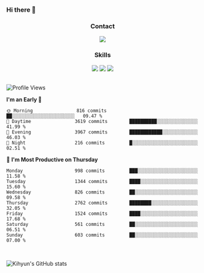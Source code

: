 ### Hi there 👋

<!--
**Key5771/Key5771** is a ✨ _special_ ✨ repository because its `README.md` (this file) appears on your GitHub profile.

Here are some ideas to get you started:

- 🔭 I’m currently working on ...
- 🌱 I’m currently learning ...
- 👯 I’m looking to collaborate on ...
- 🤔 I’m looking for help with ...
- 💬 Ask me about ...
- 📫 How to reach me: ...
- 😄 Pronouns: ...
- ⚡ Fun fact: ...
-->

<h3 align="center">Contact</h3>
<div align="center">
  <a href="mailto:ksj57715@gmail.com"><img src="https://img.shields.io/badge/Gmail-D14836?style=for-the-badge&logo=gmail&logoColor=white"/></a>
</div>

<h3 align="center">Skills</h3>
<div align="center">
  <img src="https://img.shields.io/badge/iOS-000000?style=for-the-badge&logo=ios&logoColor=white"/>
  <img src="https://img.shields.io/badge/Swift-FA7343?style=for-the-badge&logo=swift&logoColor=white"/>
  <img src="https://img.shields.io/badge/Xcode-007ACC?style=for-the-badge&logo=Xcode&logoColor=white"/>
</div>

<br>

<!--START_SECTION:waka-->
![Profile Views](http://img.shields.io/badge/Profile%20Views-0-blue)

**I'm an Early 🐤** 

```text
🌞 Morning                816 commits         ██░░░░░░░░░░░░░░░░░░░░░░░   09.47 % 
🌆 Daytime                3619 commits        ██████████░░░░░░░░░░░░░░░   41.99 % 
🌃 Evening                3967 commits        ████████████░░░░░░░░░░░░░   46.03 % 
🌙 Night                  216 commits         █░░░░░░░░░░░░░░░░░░░░░░░░   02.51 % 
```
📅 **I'm Most Productive on Thursday** 

```text
Monday                   998 commits         ███░░░░░░░░░░░░░░░░░░░░░░   11.58 % 
Tuesday                  1344 commits        ████░░░░░░░░░░░░░░░░░░░░░   15.60 % 
Wednesday                826 commits         ██░░░░░░░░░░░░░░░░░░░░░░░   09.58 % 
Thursday                 2762 commits        ████████░░░░░░░░░░░░░░░░░   32.05 % 
Friday                   1524 commits        ████░░░░░░░░░░░░░░░░░░░░░   17.68 % 
Saturday                 561 commits         ██░░░░░░░░░░░░░░░░░░░░░░░   06.51 % 
Sunday                   603 commits         ██░░░░░░░░░░░░░░░░░░░░░░░   07.00 % 
```



<!--END_SECTION:waka-->

<br>


![Kihyun's GitHub stats](https://github-readme-stats.vercel.app/api?username=key5771&show_icons=true&theme=radical)
